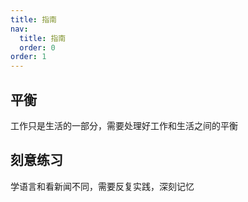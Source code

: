 ```yaml
---
title: 指南
nav:
  title: 指南
  order: 0
order: 1
---
```


## 平衡

工作只是生活的一部分，需要处理好工作和生活之间的平衡


## 刻意练习

学语言和看新闻不同，需要反复实践，深刻记忆